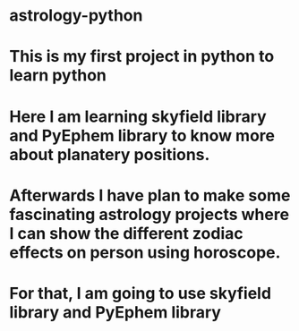 # astrology-python
# This is my first project in python to learn python
# Here I am learning skyfield library and  PyEphem library to know more about planatery positions.
# Afterwards I have plan to make some fascinating astrology projects where I can show the different zodiac effects on person using horoscope.
# For that, I am going to use skyfield library and  PyEphem library
